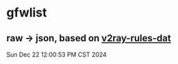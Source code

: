 # gfwlist
## raw -> json, based on [v2ray-rules-dat](https://github.com/Loyalsoldier/v2ray-rules-dat)
Sun Dec 22 12:00:53 PM CST 2024

